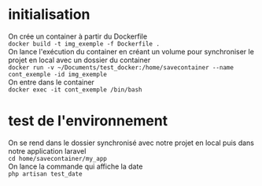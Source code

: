 # initialisation 
On crée un container à partir du Dockerfile  
`docker build -t img_exemple -f Dockerfile .`  
On lance l'exécution du container en créant un volume pour synchroniser le projet en local avec un dossier du container  
`docker run -v ~/Documents/test_docker:/home/savecontainer --name cont_exemple -id img_exemple`  
On entre dans le container  
`docker exec -it cont_exemple /bin/bash`  

# test de l'environnement 
On se rend dans le dossier synchronisé avec notre projet en local puis dans notre application laravel  
`cd home/savecontainer/my_app`  
On lance la commande qui affiche la date  
`php artisan test_date`
